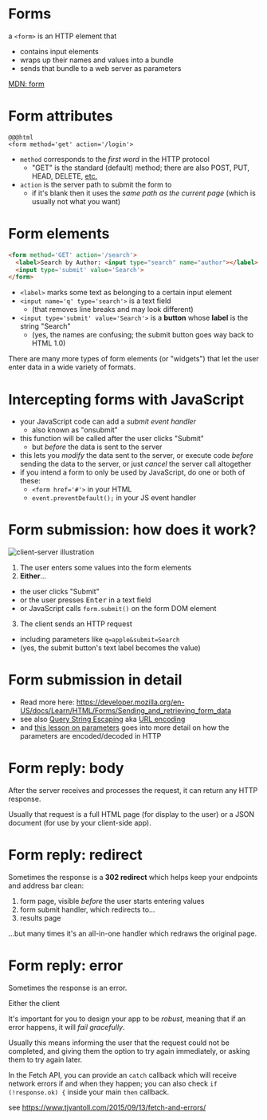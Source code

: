 # Forms

a `<form>` is an HTTP element that

  * contains input elements
  * wraps up their names and values into a bundle
  * sends that bundle to a web server as parameters

[MDN: form](https://developer.mozilla.org/en-US/docs/Web/HTML/Element/form)

# Form attributes

```
@@@html
<form method='get' action='/login'>
```

* `method` corresponds to the *first word* in the HTTP protocol
  * "GET" is the standard (default) method; there are also POST, PUT, HEAD, DELETE, [etc.](https://www.w3.org/Protocols/rfc2616/rfc2616-sec9.html)
* `action` is the server path to submit the form to
  * if it's blank then it uses the *same path as the current page* (which is usually not what you want)

# Form elements

```html
<form method='GET' action='/search'>
  <label>Search by Author: <input type="search" name="author"></label>
  <input type='submit' value='Search'>
</form>
```

* `<label>` marks some text as belonging to a certain input element
* `<input name='q' type='search'>` is a text field
  * (that removes line breaks and may look different)
* `<input type='submit' value='Search'>` is a **button** whose **label** is the string "Search"
  * (yes, the names are confusing; the submit button goes way back to HTML 1.0)

There are many more types of form elements (or "widgets") that let the user enter data in a wide variety of formats.

# Intercepting forms with JavaScript

* your JavaScript code can add a *submit event handler*
  * also known as "onsubmit"
* this function will be called after the user clicks "Submit"
  * but *before* the data is sent to the server
* this lets you *modify* the data sent to the server, or execute code *before* sending the data to the server, or just *cancel* the server call altogether
* if you intend a form to only be used by JavaScript, do one or both of these:
  * `<form href='#'>` in your HTML
  * `event.preventDefault();` in your JS event handler

# Form submission: how does it work?

![client-server illustration](https://developer.mozilla.org/files/4291/client-server.png)

1. The user enters some values into the form elements
2. **Either**...
  * the user clicks "Submit"
  * or the user presses <kbd>Enter</kbd> in a text field
  * or JavaScript calls `form.submit()` on the form DOM element
3. The client sends an HTTP request
  * including parameters like `q=apple&submit=Search`
  * (yes, the submit button's text label becomes the value)

# Form submission in detail

* Read more here: <https://developer.mozilla.org/en-US/docs/Learn/HTML/Forms/Sending_and_retrieving_form_data>
* see also [Query String Escaping](https://en.wikipedia.org/wiki/Query_string) aka [URL encoding](https://en.wikipedia.org/wiki/Percent-encoding)
* and [this lesson on parameters](parameters) goes into more detail on how the parameters are encoded/decoded in HTTP

# Form reply: body

After the server receives and processes the request, it can return any HTTP response.

Usually that request is a full HTML page (for display to the user) or a JSON document (for use by your client-side app).

# Form reply: redirect

Sometimes the response is a **302 redirect** which helps keep your endpoints and address bar clean:

  1. form page, visible *before* the user starts entering values
  2. form submit handler, which redirects to...
  3. results page

...but many times it's an all-in-one handler which redraws the original page.

# Form reply: error

Sometimes the response is an error. 

Either the client 

It's important for you to design your app to be *robust*, meaning that if an error happens, it will *fail gracefully*. 

Usually this means informing the user that the request could not be completed, and giving them the option to try again immediately, or asking them to try again later.

In the Fetch API, you can provide an `catch` callback which will receive network errors if and when they happen; you can also check `if (!response.ok) {` inside your main `then` callback.

see https://www.tjvantoll.com/2015/09/13/fetch-and-errors/
